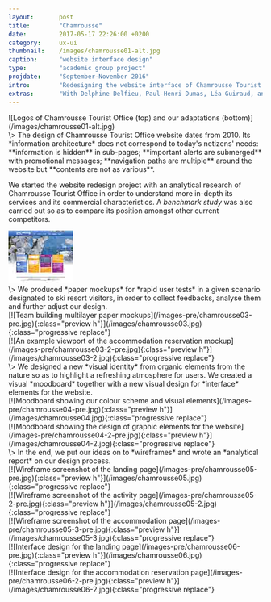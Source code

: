 ```yaml
---
layout:       post
title:        "Chamrousse"
date:         2017-05-17 22:26:00 +0200
category:     ux-ui
thumbnail:    /images/chamrousse01-alt.jpg
caption:      "website interface design"
type:         "academic group project"
projdate:     "September-November 2016"
intro:        "Redesigning the website interface of Chamrousse Tourist Office"
extras:       "With Delphine Delfieu, Paul-Henri Dumas, Léa Guiraud, and Mélissa Dufour."
---
```



<div class="image entry" markdown="1">
![Logos of Chamrousse Tourist Office (top) and our adaptations (bottom)](/images/chamrousse01-alt.jpg)
</div>

<div class="entry" markdown="1">
\>  
The design of Chamrousse Tourist Office website dates from 2010. Its *information architecture* does not correspond to today's netizens' needs: **information is hidden** in sub-pages; **important alerts are submerged** with promotional messages; **navigation paths are multiple** around the website but **contents are not as various**.

We started the website redesign project with an analytical research of Chamrousse Tourist Office in order to understand more in-depth its services and its commercial characteristics. A *benchmark study* was also carried out so as to compare its position amongst other current competitors.
</div>

<div class="image entry" markdown="0">
<a href="/images/chamrousse02.jpg" class="progressive replace">
<img src="/images-pre/chamrousse02-pre.jpg" class="preview h" alt="Screenshot of the Chamrousse Tourist Office website" />
</a>
</div>

<div class="entry thin" markdown="1">
\>  
We produced *paper mockups* for *rapid user tests* in a given scenario designated to ski resort visitors, in order to collect feedbacks, analyse them and further adjust our design.
</div>

<div class="image entry" markdown="1">
[![Team building multilayer paper mockups](/images-pre/chamrousse03-pre.jpg){:class="preview h"}](/images/chamrousse03.jpg){:class="progressive replace"}
</div>

<div class="image entry" markdown="1">
[![An example viewport of the accommodation reservation mockup](/images-pre/chamrousse03-2-pre.jpg){:class="preview h"}](/images/chamrousse03-2.jpg){:class="progressive replace"}
</div>

<div class="entry thin" markdown="1">
\>  
We designed a new *visual identity* from organic elements from the nature so as to highlight a refreshing atmosphere for users. We created a visual *moodboard* together with a new visual design for *interface* elements for the website.
</div>

<div class="image entry" markdown="1">
[![Moodboard showing our colour scheme and visual elements](/images-pre/chamrousse04-pre.jpg){:class="preview h"}](/images/chamrousse04.jpg){:class="progressive replace"}
</div>

<div class="image entry" markdown="1">
[![Moodboard showing the design of graphic elements for the website](/images-pre/chamrousse04-2-pre.jpg){:class="preview h"}](/images/chamrousse04-2.jpg){:class="progressive replace"}
</div>

<div class="entry thin" markdown="1">
\>  
In the end, we put our ideas on to *wireframes* and wrote an *analytical report* on our design process.
</div>

<div class="image entry thin" markdown="1">
[![Wireframe screenshot of the landing page](/images-pre/chamrousse05-pre.jpg){:class="preview h"}](/images/chamrousse05.jpg){:class="progressive replace"}

</div>

<div class="image entry thin" markdown="1">
[![Wireframe screenshot of the activity page](/images-pre/chamrousse05-2-pre.jpg){:class="preview h"}](/images/chamrousse05-2.jpg){:class="progressive replace"}
</div>

<div class="image entry thin" markdown="1">
[![Wireframe screenshot of the accommodation page](/images-pre/chamrousse05-3-pre.jpg){:class="preview h"}](/images/chamrousse05-3.jpg){:class="progressive replace"}
</div>

<div class="image entry thin" markdown="1">
[![Interface design for the landing page](/images-pre/chamrousse06-pre.jpg){:class="preview h"}](/images/chamrousse06.jpg){:class="progressive replace"}
</div>

<div class="image entry thin" markdown="1">
[![Interface design for the accommodation reservation page](/images-pre/chamrousse06-2-pre.jpg){:class="preview h"}](/images/chamrousse06-2.jpg){:class="progressive replace"}
</div>